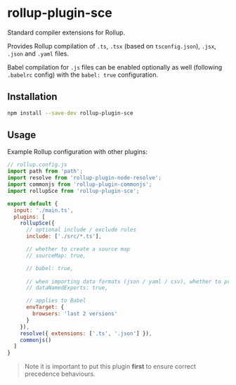 # rollup-plugin-sce

Standard compiler extensions for Rollup.

Provides Rollup compilation of `.ts`, `.tsx` (based on `tsconfig.json`), `.jsx`, `.json` and `.yaml` files.

Babel compilation for `.js` files can be enabled optionally as well (following `.babelrc` config) with the `babel: true` configuration.

## Installation

```bash
npm install --save-dev rollup-plugin-sce
```

## Usage

Example Rollup configuration with other plugins:

```js
// rollup.config.js
import path from 'path';
import resolve from 'rollup-plugin-node-resolve';
import commonjs from 'rollup-plugin-commonjs';
import rollupSce from 'rollup-plugin-sce';

export default {
  input: './main.ts',
  plugins: [
    rollupSce({
      // optional include / exclude rules
      include: ['./src/*.ts'],

      // whether to create a source map
      // sourceMap: true,

      // babel: true,
      
      // when importing data formats (json / yaml / csv), whether to provide named exports
      // dataNamedExports: true,

      // applies to Babel
      envTarget: {
        browsers: 'last 2 versions'
      }
    }),
    resolve({ extensions: ['.ts', '.json'] }),
    commonjs()
  ]
}
```

> Note it is important to put this plugin **first** to ensure correct precedence behaviours.